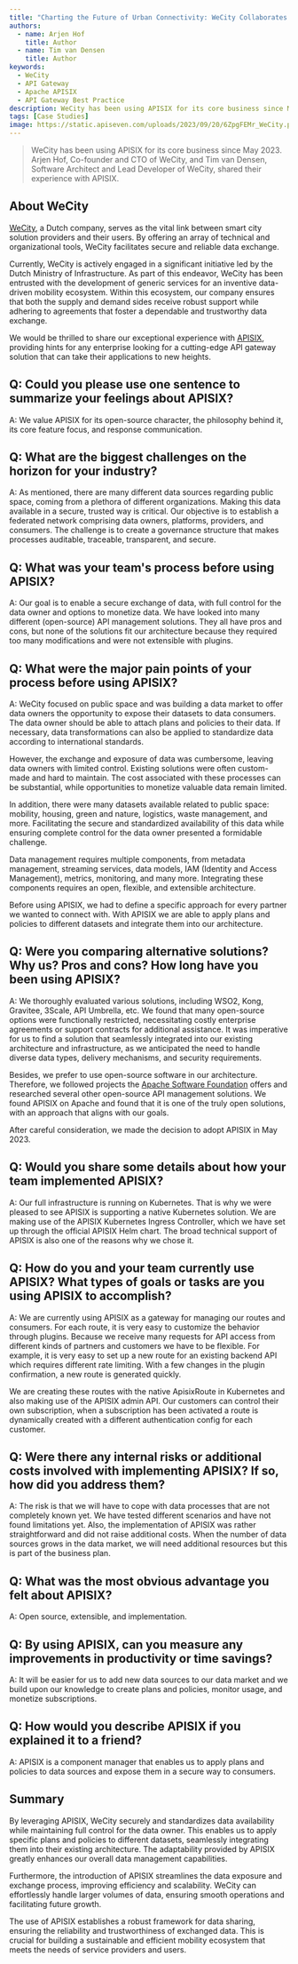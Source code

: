 ```yaml
---
title: "Charting the Future of Urban Connectivity: WeCity Collaborates with APISIX"
authors:
  - name: Arjen Hof
    title: Author
  - name: Tim van Densen
    title: Author
keywords:
  - WeCity
  - API Gateway
  - Apache APISIX
  - API Gateway Best Practice
description: WeCity has been using APISIX for its core business since May 2023. Arjen Hof, Co-founder and CTO of WeCity, and Tim van Densen, Software Architect and Lead Developer of WeCity, shared their experience with APISIX. 
tags: [Case Studies]
image: https://static.apiseven.com/uploads/2023/09/20/6ZpgFEMr_WeCity.png
---
```


> WeCity has been using APISIX for its core business since May 2023. Arjen Hof, Co-founder and CTO of WeCity, and Tim van Densen, Software Architect and Lead Developer of WeCity, shared their experience with APISIX.
<!--truncate-->

## About WeCity

[WeCity](https://www.wecity.nl/en), a Dutch company, serves as the vital link between smart city solution providers and their users. By offering an array of technical and organizational tools, WeCity facilitates secure and reliable data exchange.

Currently, WeCity is actively engaged in a significant initiative led by the Dutch Ministry of Infrastructure. As part of this endeavor, WeCity has been entrusted with the development of generic services for an inventive data-driven mobility ecosystem. Within this ecosystem, our company ensures that both the supply and demand sides receive robust support while adhering to agreements that foster a dependable and trustworthy data exchange.

We would be thrilled to share our exceptional experience with [APISIX](https://apisix.apache.org/), providing hints for any enterprise looking for a cutting-edge API gateway solution that can take their applications to new heights.

## Q: Could you please use one sentence to summarize your feelings about APISIX?

A: We value APISIX for its open-source character, the philosophy behind it, its core feature focus, and response communication.

## Q: What are the biggest challenges on the horizon for your industry?

A: As mentioned, there are many different data sources regarding public space, coming from a plethora of different organizations. Making this data available in a secure, trusted way is critical. Our objective is to establish a federated network comprising data owners, platforms, providers, and consumers. The challenge is to create a governance structure that makes processes auditable, traceable, transparent, and secure.

## Q: What was your team's process before using APISIX?

A: Our goal is to enable a secure exchange of data, with full control for the data owner and options to monetize data. We have looked into many different (open-source) API management solutions. They all have pros and cons, but none of the solutions fit our architecture because they required too many modifications and were not extensible with plugins.

## Q: What were the major pain points of your process before using APISIX?

A: WeCity focused on public space and was building a data market to offer data owners the opportunity to expose their datasets to data consumers. The data owner should be able to attach plans and policies to their data. If necessary, data transformations can also be applied to standardize data according to international standards.

However, the exchange and exposure of data was cumbersome, leaving data owners with limited control. Existing solutions were often custom-made and hard to maintain. The cost associated with these processes can be substantial, while opportunities to monetize valuable data remain limited.

In addition, there were many datasets available related to public space: mobility, housing, green and nature, logistics, waste management, and more. Facilitating the secure and standardized availability of this data while ensuring complete control for the data owner presented a formidable challenge.

Data management requires multiple components, from metadata management, streaming services, data models, IAM (Identity and Access Management), metrics, monitoring, and many more. Integrating these components requires an open, flexible, and extensible architecture.

Before using APISIX, we had to define a specific approach for every partner we wanted to connect with. With APISIX we are able to apply plans and policies to different datasets and integrate them into our architecture.

## Q: Were you comparing alternative solutions? Why us? Pros and cons? How long have you been using APISIX?

A: We thoroughly evaluated various solutions, including WSO2, Kong, Gravitee, 3Scale, API Umbrella, etc. We found that many open-source options were functionally restricted, necessitating costly enterprise agreements or support contracts for additional assistance. It was imperative for us to find a solution that seamlessly integrated into our existing architecture and infrastructure, as we anticipated the need to handle diverse data types, delivery mechanisms, and security requirements.

Besides, we prefer to use open-source software in our architecture. Therefore, we followed projects the [Apache Software Foundation](https://www.apache.org/) offers and researched several other open-source API management solutions. We found APISIX on Apache and found that it is one of the truly open solutions, with an approach that aligns with our goals.

After careful consideration, we made the decision to adopt APISIX in May 2023.

## Q: Would you share some details about how your team implemented APISIX?

A: Our full infrastructure is running on Kubernetes. That is why we were pleased to see APISIX is supporting a native Kubernetes solution. We are making use of the APISIX Kubernetes Ingress Controller, which we have set up through the official APISIX Helm chart. The broad technical support of APISIX is also one of the reasons why we chose it.

## Q: How do you and your team currently use APISIX? What types of goals or tasks are you using APISIX to accomplish?

A: We are currently using APISIX as a gateway for managing our routes and consumers. For each route, it is very easy to customize the behavior through plugins. Because we receive many requests for API access from different kinds of partners and customers we have to be flexible. For example, it is very easy to set up a new route for an existing backend API which requires different rate limiting. With a few changes in the plugin confirmation, a new route is generated quickly.

We are creating these routes with the native ApisixRoute in Kubernetes and also making use of the APISIX admin API. Our customers can control their own subscription, when a subscription has been activated a route is dynamically created with a different authentication config for each customer.

## Q: Were there any internal risks or additional costs involved with implementing APISIX? If so, how did you address them?

A: The risk is that we will have to cope with data processes that are not completely known yet. We have tested different scenarios and have not found limitations yet. Also, the implementation of APISIX was rather straightforward and did not raise additional costs. When the number of data sources grows in the data market, we will need additional resources but this is part of the business plan.

## Q: What was the most obvious advantage you felt about APISIX?

A: Open source, extensible, and implementation.

## Q: By using APISIX, can you measure any improvements in productivity or time savings?

A: It will be easier for us to add new data sources to our data market and we build upon our knowledge to create plans and policies, monitor usage, and monetize subscriptions.

## Q: How would you describe APISIX if you explained it to a friend?

A: APISIX is a component manager that enables us to apply plans and policies to data sources and expose them in a secure way to consumers.

## Summary

By leveraging APISIX, WeCity securely and standardizes data availability while maintaining full control for the data owner. This enables us to apply specific plans and policies to different datasets, seamlessly integrating them into their existing architecture. The adaptability provided by APISIX greatly enhances our overall data management capabilities.

Furthermore, the introduction of APISIX streamlines the data exposure and exchange process, improving efficiency and scalability. WeCity can effortlessly handle larger volumes of data, ensuring smooth operations and facilitating future growth.

The use of APISIX establishes a robust framework for data sharing, ensuring the reliability and trustworthiness of exchanged data. This is crucial for building a sustainable and efficient mobility ecosystem that meets the needs of service providers and users.
